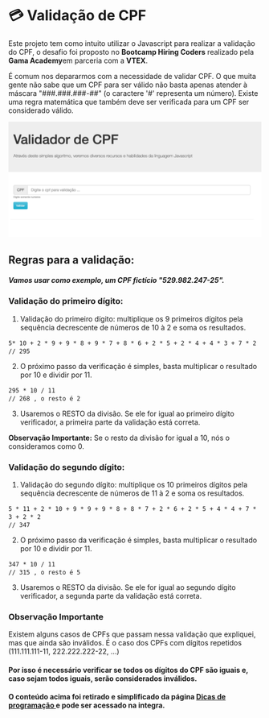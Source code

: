 # **💳  Validação de CPF** 

Este projeto tem como intuito utilizar o Javascript para realizar a validação do CPF, o desafio foi proposto no **Bootcamp Hiring Coders** realizado pela **Gama Academy**em parceria com a **VTEX**.</p>

É comum nos depararmos com  a necessidade de validar CPF. 
O que muita gente não sabe que um CPF para ser válido não basta apenas atender à máscara "###.###.###-##" (o caractere '#' representa um número). 
Existe uma regra matemática que também deve ser verificada para um CPF ser considerado válido. 

![Screenshot](validador.png)


## Regras para a validação:

#### *Vamos usar como exemplo, um CPF fictício "529.982.247-25".*

 
### Validação do primeiro dígito:

1. Validação do primeiro dígito: multiplique os 9 primeiros dígitos pela sequência decrescente de números de 10 à 2 e soma os resultados. 

``` 
5* 10 + 2 * 9 + 9 * 8 + 9 * 7 + 8 * 6 + 2 * 5 + 2 * 4 + 4 * 3 + 7 * 2 
// 295
```
2. O próximo passo da verificação é simples, basta multiplicar o resultado por 10 e dividir por 11.

``` 
295 * 10 / 11
// 268 , o resto é 2
```

3. Usaremos o RESTO da divisão. Se ele for igual ao primeiro dígito verificador, a primeira parte da validação está correta.

 **Observação Importante:** Se o resto da divisão for igual a 10, nós o consideramos como 0.
 

### Validação do segundo dígito:

1. Validação do segundo dígito: multiplique os 10 primeiros dígitos pela sequência decrescente de números de 11 à 2 e soma os resultados. 

``` 
5 * 11 + 2 * 10 + 9 * 9 + 9 * 8 + 8 * 7 + 2 * 6 + 2 * 5 + 4 * 4 + 7 * 3 + 2 * 2
// 347
```
2. O próximo passo da verificação é simples, basta multiplicar o resultado por 10 e dividir por 11.

``` 
347 * 10 / 11
// 315 , o resto é 5
```
3. Usaremos o RESTO da divisão. Se ele for igual ao segundo dígito verificador, a segunda parte da validação está correta.
 
### Observação Importante

Existem alguns casos de CPFs que passam nessa validação que expliquei, mas que ainda são inválidos. É o caso dos CPFs com dígitos repetidos (111.111.111-11, 222.222.222-22, ...)

#### Por isso é necessário verificar se todos os dígitos do CPF são iguais e, caso sejam todos iguais, serão considerados inválidos.
 
 
#### O conteúdo acima foi retirado e simplificado da página <a href="https://dicasdeprogramacao.com.br/algoritmo-para-validar-cpf/#:~:text=Regra%20para%20validar%20CPF&text=O%20CPF%20%C3%A9%20formado%20por,do%20sinal%20%22%2D%22)" target="_blank">Dicas de programação </a> e pode ser acessado na integra.
